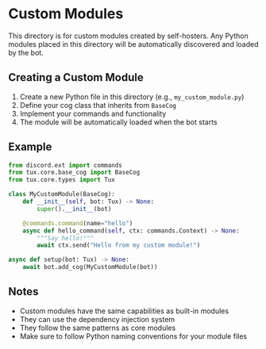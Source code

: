 # Custom Modules

This directory is for custom modules created by self-hosters. Any Python modules placed in this directory will be automatically discovered and loaded by the bot.

## Creating a Custom Module

1. Create a new Python file in this directory (e.g., `my_custom_module.py`)
2. Define your cog class that inherits from `BaseCog`
3. Implement your commands and functionality
4. The module will be automatically loaded when the bot starts

## Example

```python
from discord.ext import commands
from tux.core.base_cog import BaseCog
from tux.core.types import Tux

class MyCustomModule(BaseCog):
    def __init__(self, bot: Tux) -> None:
        super().__init__(bot)

    @commands.command(name="hello")
    async def hello_command(self, ctx: commands.Context) -> None:
        """Say hello!"""
        await ctx.send("Hello from my custom module!")

async def setup(bot: Tux) -> None:
    await bot.add_cog(MyCustomModule(bot))
```

## Notes

- Custom modules have the same capabilities as built-in modules
- They can use the dependency injection system
- They follow the same patterns as core modules
- Make sure to follow Python naming conventions for your module files
